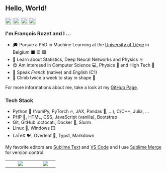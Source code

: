 ## Hello, World!

<a href="https://github.com/francois-rozet/"><img align="left" width=22px src="https://cdn.jsdelivr.net/npm/simple-icons@v3/icons/github.svg"/></a>
<a href="https://twitter.com/FrancoisRozet/"><img align="left" width=22px src="https://cdn.jsdelivr.net/npm/simple-icons@v3/icons/twitter.svg"/></a>
<a href="https://www.linkedin.com/in/francois-rozet/"><img align="left" width=22px src="https://cdn.jsdelivr.net/npm/simple-icons@v3/icons/linkedin.svg"/></a>
<a href="https://stackoverflow.com/users/12172457/francois/"><img align="left" width=22px src="https://cdn.jsdelivr.net/npm/simple-icons@v3/icons/stackoverflow.svg"/></a>

<br>

### I'm François Rozet and I ...

* :mortar_board: Pursue a PhD in Machine Learning at the [University of Liège](https://www.uliege.be/) in Belgium :black_large_square: :yellow_square: :red_square:
* :seedling: Learn about Statistics, Deep Neural Networks and Physics :atom_symbol:
* :yum: Am interesed in Computer Science :computer:, Physics :telescope: and High Tech :iphone:
* :speech_balloon: Speak *French* (native) and *English* (C1)
* :climbing: Climb twice a week to stay in shape :muscle:

For more informations about me, take a look at my [GitHub Page](https://francois-rozet.github.io/).

### Tech Stack

* Python :snake: (NumPy, PyTorch :fire:, JAX, Pandas :panda_face:, ...), C/C++, Julia, ...
* PHP :elephant:, HTML, CSS, JavaScript (vanilla), Bootstrap
* Git, GitHub :octocat:, Docker :whale:, Slurm
* Linux :penguin:, Windows :window:
* LaTeX :bird:, Overleaf :leaves:, Typst, Markdown

My favorite editors are [Sublime Text](https://www.sublimetext.com/) and [VS Code](https://code.visualstudio.com/) and I use [Sublime Merge](https://www.sublimemerge.com/) for version control.

<table><tr>
    <td width="30%" align="center"><a href="#/"><img src="https://github-readme-stats.vercel.app/api?username=francois-rozet&show_icons=true&hide_title=true&hide_border=true"></a></td>
    <td width="20%" align="center"><a href="#/"><img src="https://github-readme-stats.vercel.app/api/top-langs/?username=francois-rozet&layout=compact&hide_title=true&hide_border=true"></a></td>
</tr></table>
